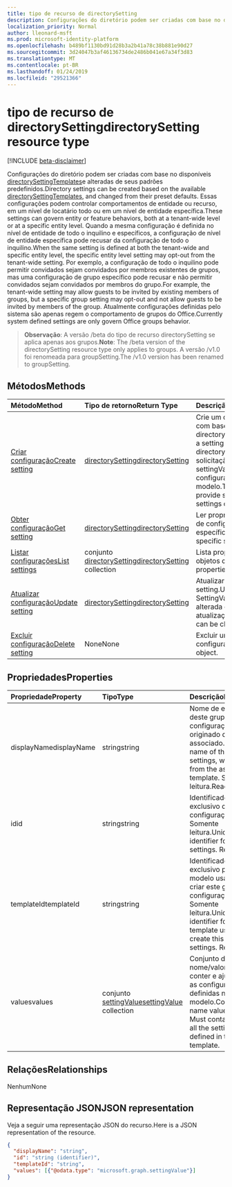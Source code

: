 ```yaml
---
title: tipo de recurso de directorySetting
description: Configurações do diretório podem ser criadas com base no directorySettingTemplates disponíveis e alteradas de seus padrões predefinidos. Essas configurações podem controlar comportamentos de entidade ou recurso, em um nível de locatário todo ou em um nível de entidade específica. Quando a mesma configuração é definida no nível de entidade de todo o inquilino e específicos, a configuração de nível de entidade específica pode recusar da configuração de todo o inquilino.  Por exemplo, a configuração de todo o inquilino pode permitir convidados sejam convidados por membros existentes de grupos, mas uma configuração de grupo específico pode recusar e não permitir convidados sejam convidados por membros do grupo. Atualmente configurações definidas pelo sistema são apenas regem o comportamento de grupos do Office.
localization_priority: Normal
author: lleonard-msft
ms.prod: microsoft-identity-platform
ms.openlocfilehash: b489bf1130bd91d28b3a2b41a78c38b881e90d27
ms.sourcegitcommit: 3d24047b3af46136734de2486b041e67a34f3d83
ms.translationtype: MT
ms.contentlocale: pt-BR
ms.lasthandoff: 01/24/2019
ms.locfileid: "29521366"
---
```

# <a name="directorysetting-resource-type"></a><span data-ttu-id="53a42-107">tipo de recurso de directorySetting</span><span class="sxs-lookup"><span data-stu-id="53a42-107">directorySetting resource type</span></span>

[!INCLUDE [beta-disclaimer](../../includes/beta-disclaimer.md)]

<span data-ttu-id="53a42-108">Configurações do diretório podem ser criadas com base no disponíveis [directorySettingTemplates](directorysettingtemplate.md)e alteradas de seus padrões predefinidos.</span><span class="sxs-lookup"><span data-stu-id="53a42-108">Directory settings can be created based on the available [directorySettingTemplates](directorysettingtemplate.md), and changed from their preset defaults.</span></span> <span data-ttu-id="53a42-109">Essas configurações podem controlar comportamentos de entidade ou recurso, em um nível de locatário todo ou em um nível de entidade específica.</span><span class="sxs-lookup"><span data-stu-id="53a42-109">These settings can govern entity or feature behaviors, both at a tenant-wide level or at a specific entity level.</span></span> <span data-ttu-id="53a42-110">Quando a mesma configuração é definida no nível de entidade de todo o inquilino e específicos, a configuração de nível de entidade específica pode recusar da configuração de todo o inquilino.</span><span class="sxs-lookup"><span data-stu-id="53a42-110">When the same setting is defined at both the tenant-wide and specific entity level, the specific entity level setting may opt-out from the tenant-wide setting.</span></span>  <span data-ttu-id="53a42-111">Por exemplo, a configuração de todo o inquilino pode permitir convidados sejam convidados por membros existentes de grupos, mas uma configuração de grupo específico pode recusar e não permitir convidados sejam convidados por membros do grupo.</span><span class="sxs-lookup"><span data-stu-id="53a42-111">For example, the tenant-wide setting may allow guests to be invited by existing members of groups, but a specific group setting may opt-out and not allow guests to be invited by members of the group.</span></span> <span data-ttu-id="53a42-112">Atualmente configurações definidas pelo sistema são apenas regem o comportamento de grupos do Office.</span><span class="sxs-lookup"><span data-stu-id="53a42-112">Currently system defined settings are only govern Office groups behavior.</span></span>

> <span data-ttu-id="53a42-113">**Observação**: A versão /beta do tipo de recurso directorySetting se aplica apenas aos grupos.</span><span class="sxs-lookup"><span data-stu-id="53a42-113">**Note**: The /beta version of the directorySetting resource type only applies to groups.</span></span> <span data-ttu-id="53a42-114">A versão /v1.0 foi renomeada para groupSetting.</span><span class="sxs-lookup"><span data-stu-id="53a42-114">The /v1.0 version has been renamed to groupSetting.</span></span>

## <a name="methods"></a><span data-ttu-id="53a42-115">Métodos</span><span class="sxs-lookup"><span data-stu-id="53a42-115">Methods</span></span>

| <span data-ttu-id="53a42-116">Método</span><span class="sxs-lookup"><span data-stu-id="53a42-116">Method</span></span>           | <span data-ttu-id="53a42-117">Tipo de retorno</span><span class="sxs-lookup"><span data-stu-id="53a42-117">Return Type</span></span>    |<span data-ttu-id="53a42-118">Descrição</span><span class="sxs-lookup"><span data-stu-id="53a42-118">Description</span></span>|
|:---------------|:--------|:----------|
|[<span data-ttu-id="53a42-119">Criar configuração</span><span class="sxs-lookup"><span data-stu-id="53a42-119">Create setting</span></span>](../api/directorysetting-post-settings.md) | [<span data-ttu-id="53a42-120">directorySetting</span><span class="sxs-lookup"><span data-stu-id="53a42-120">directorySetting</span></span>](directorysetting.md) |<span data-ttu-id="53a42-121">Crie um objeto de configuração com base em um directorySettingTemplate.</span><span class="sxs-lookup"><span data-stu-id="53a42-121">Create a setting object based on a directorySettingTemplate.</span></span> <span data-ttu-id="53a42-122">A solicitação POST deve fornecer settingValues para todas as configurações definidas no modelo.</span><span class="sxs-lookup"><span data-stu-id="53a42-122">The POST request must provide settingValues for all the settings defined in the template.</span></span>|
|[<span data-ttu-id="53a42-123">Obter configuração</span><span class="sxs-lookup"><span data-stu-id="53a42-123">Get setting</span></span>](../api/directorysetting-get.md) | [<span data-ttu-id="53a42-124">directorySetting</span><span class="sxs-lookup"><span data-stu-id="53a42-124">directorySetting</span></span>](directorysetting.md) |<span data-ttu-id="53a42-125">Ler propriedades de um objeto de configuração específico.</span><span class="sxs-lookup"><span data-stu-id="53a42-125">Read properties of a specific setting object.</span></span>|
|[<span data-ttu-id="53a42-126">Listar configurações</span><span class="sxs-lookup"><span data-stu-id="53a42-126">List settings</span></span>](../api/directorysetting-list.md) | <span data-ttu-id="53a42-127">conjunto [directorySetting](directorysetting.md)</span><span class="sxs-lookup"><span data-stu-id="53a42-127">[directorySetting](directorysetting.md) collection</span></span> |<span data-ttu-id="53a42-128">Lista propriedades de todos os objetos de configuração.</span><span class="sxs-lookup"><span data-stu-id="53a42-128">List properties of all setting objects.</span></span>|
|[<span data-ttu-id="53a42-129">Atualizar configuração</span><span class="sxs-lookup"><span data-stu-id="53a42-129">Update setting</span></span>](../api/directorysetting-update.md) | [<span data-ttu-id="53a42-130">directorySetting</span><span class="sxs-lookup"><span data-stu-id="53a42-130">directorySetting</span></span>](directorysetting.md)  |<span data-ttu-id="53a42-131">Atualizar um objeto setting.</span><span class="sxs-lookup"><span data-stu-id="53a42-131">Update a setting object.</span></span> <span data-ttu-id="53a42-132">SettingValues só pode ser alterada em uma atualização.</span><span class="sxs-lookup"><span data-stu-id="53a42-132">Only settingValues can be changed in an update.</span></span>|
|[<span data-ttu-id="53a42-133">Excluir configuração</span><span class="sxs-lookup"><span data-stu-id="53a42-133">Delete setting</span></span>](../api/directorysetting-delete.md) | <span data-ttu-id="53a42-134">None</span><span class="sxs-lookup"><span data-stu-id="53a42-134">None</span></span> |<span data-ttu-id="53a42-135">Excluir um objeto de configuração.</span><span class="sxs-lookup"><span data-stu-id="53a42-135">Delete a setting object.</span></span> |

## <a name="properties"></a><span data-ttu-id="53a42-136">Propriedades</span><span class="sxs-lookup"><span data-stu-id="53a42-136">Properties</span></span>
| <span data-ttu-id="53a42-137">Propriedade</span><span class="sxs-lookup"><span data-stu-id="53a42-137">Property</span></span>     | <span data-ttu-id="53a42-138">Tipo</span><span class="sxs-lookup"><span data-stu-id="53a42-138">Type</span></span>   |<span data-ttu-id="53a42-139">Descrição</span><span class="sxs-lookup"><span data-stu-id="53a42-139">Description</span></span>|
|:---------------|:--------|:----------|
|<span data-ttu-id="53a42-140">displayName</span><span class="sxs-lookup"><span data-stu-id="53a42-140">displayName</span></span>|<span data-ttu-id="53a42-141">string</span><span class="sxs-lookup"><span data-stu-id="53a42-141">string</span></span>|<span data-ttu-id="53a42-142">Nome de exibição deste grupo de configurações, originado do modelo associado.</span><span class="sxs-lookup"><span data-stu-id="53a42-142">Display name of this group of settings, which comes from the associated template.</span></span> <span data-ttu-id="53a42-143">Somente leitura.</span><span class="sxs-lookup"><span data-stu-id="53a42-143">Read-only.</span></span>|
|<span data-ttu-id="53a42-144">id</span><span class="sxs-lookup"><span data-stu-id="53a42-144">id</span></span>|<span data-ttu-id="53a42-145">string</span><span class="sxs-lookup"><span data-stu-id="53a42-145">string</span></span>| <span data-ttu-id="53a42-p107">Identificador exclusivo destas configurações. Somente leitura.</span><span class="sxs-lookup"><span data-stu-id="53a42-p107">Unique identifier for these settings. Read-only.</span></span>|
|<span data-ttu-id="53a42-148">templateId</span><span class="sxs-lookup"><span data-stu-id="53a42-148">templateId</span></span>|<span data-ttu-id="53a42-149">string</span><span class="sxs-lookup"><span data-stu-id="53a42-149">string</span></span>| <span data-ttu-id="53a42-p108">Identificador exclusivo para o modelo usado para criar este grupo de configurações. Somente leitura.</span><span class="sxs-lookup"><span data-stu-id="53a42-p108">Unique identifier for the template used to create this group of settings. Read-only.</span></span>|
|<span data-ttu-id="53a42-152">values</span><span class="sxs-lookup"><span data-stu-id="53a42-152">values</span></span>|<span data-ttu-id="53a42-153">conjunto [settingValue](settingvalue.md)</span><span class="sxs-lookup"><span data-stu-id="53a42-153">[settingValue](settingvalue.md) collection</span></span>| <span data-ttu-id="53a42-p109">Conjunto de pares de nome/valor. Deve conter e ajustar todas as configurações definidas no modelo.</span><span class="sxs-lookup"><span data-stu-id="53a42-p109">Collection of name value pairs. Must contain and set all the settings defined in the template.</span></span>|

## <a name="relationships"></a><span data-ttu-id="53a42-156">Relações</span><span class="sxs-lookup"><span data-stu-id="53a42-156">Relationships</span></span>
<span data-ttu-id="53a42-157">Nenhum</span><span class="sxs-lookup"><span data-stu-id="53a42-157">None</span></span>


## <a name="json-representation"></a><span data-ttu-id="53a42-158">Representação JSON</span><span class="sxs-lookup"><span data-stu-id="53a42-158">JSON representation</span></span>

<span data-ttu-id="53a42-159">Veja a seguir uma representação JSON do recurso.</span><span class="sxs-lookup"><span data-stu-id="53a42-159">Here is a JSON representation of the resource.</span></span>

<!-- {
  "blockType": "resource",
  "optionalProperties": [

  ],
  "@odata.type": "microsoft.graph.directorySetting"
}-->

```json
{
  "displayName": "string",
  "id": "string (identifier)",
  "templateId": "string",
  "values": [{"@odata.type": "microsoft.graph.settingValue"}]
}

```

<!-- uuid: 8fcb5dbc-d5aa-4681-8e31-b001d5168d79
2015-10-25 14:57:30 UTC -->
<!--
{
  "type": "#page.annotation",
  "description": "directorySetting resource",
  "keywords": "",
  "section": "documentation",
  "tocPath": "",
  "suppressions": [
    "Error: /api-reference/beta/resources/directorysetting.md:\r\n      Exception processing links.\r\n    System.ArgumentException: Link Definition was null. Link text: !INCLUDE [beta-disclaimer](../../includes/beta-disclaimer.md)\r\n      at ApiDoctor.Validation.DocFile.get_LinkDestinations()\r\n      at ApiDoctor.Validation.DocSet.ValidateLinks(Boolean includeWarnings, String[] relativePathForFiles, IssueLogger issues, Boolean requireFilenameCaseMatch, Boolean printOrphanedFiles)"
  ]
}
-->
